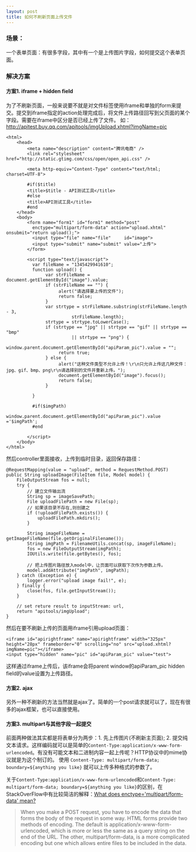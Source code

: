 ```yaml
---
layout: post
title: 如何不刷新页面上传文件
---
```



### 场景：

一个表单页面：有很多字段，其中有一个是上传图片字段，如何提交这个表单页面。

### 解决方案

#### 方案1. iframe + hidden field

为了不刷新页面，一般来说要不就是对文件标签使用iframe和单独的form来提交。提交到iframe指定的action处理完成后，将文件上传路径回写到父页面的某个字段。需要在iframe中区分是否已经上传了文件。
如：http://apitest.buy.qq.com/apitools/imgUpload.xhtml?imgName=pic

    <html>
        <head>
            <meta name="description" content="腾讯电商" />
            <link rel="stylesheet" href="http://static.gtimg.com/css/open/open_api.css" />
            
            <meta http-equiv="Content-Type" content="text/html; charset=UTF-8">
            
            #if($title)
            <title>$title - API测试工具</title>
            #else
            <title>API测试工具</title>
            #end
        </head>
        <body>
            <form name="form1" id="form1" method="post"
              enctype="multipart/form-data" action="upload.xhtml" onsubmit="return upload();">
              <input type="file" name="file"     id="image"> 
              <input type="submit" name="submit" value="上传">
            </form>
            
            <script type="text/javascript">
              var fileName = "1345429941610";
              function upload() {
                   var strFileName = document.getElementById("image").value;
                   if (strFileName == "") {
                        alert("请选择要上传的文件");
                        return false;
                   }
                   var strtype = strFileName.substring(strFileName.length - 3,
                             strFileName.length);
                   strtype = strtype.toLowerCase();
                   if (strtype == "jpg" || strtype == "gif" || strtype == "bmp"
                             || strtype == "png") {
                        window.parent.document.getElementById("apiParam_pic").value = "";
                        return true;
                   } else {
                        alert("这种文件类型不允许上传！\r\n只允许上传这几种文件：jpg、gif、bmp、png\r\n请选择别的文件并重新上传。");
                        document.getElementById("image").focus();
                        return false;
                   }
            
              }
            
              #if($imgPath)
                  window.parent.document.getElementById("apiParam_pic").value ='$imgPath';
              #end
            
            </script>
        </body>
    </html>


然后controller里面接收，上传到临时目录，返回保存路径：

    @RequestMapping(value = "upload", method = RequestMethod.POST)
    public String uploadImage(FileItem file, Model model) {
        FileOutputStream fos = null;
        try {
            // 建立文件输出流
            String sp = imageSavePath;
            File uploadFilePath = new File(sp);
            // 如果该目录不存在,则创建之
            if (!uploadFilePath.exists()) {
                uploadFilePath.mkdirs();
            }

            String imageFileName = getImageFileName(file.getOriginalFilename());
            String imgPath = FilenameUtils.concat(sp, imageFileName);
            fos = new FileOutputStream(imgPath);
            IOUtils.write(file.getBytes(), fos);

            // 把上传图片路径放入model中，让页面可以获取下次作为参数上传。
            model.addAttribute("imgPath", imgPath);
        } catch (Exception e) {
            logger.error("upload image fail!", e);
        } finally {
            close(fos, file.getInputStream());
        }

        // set reture result to inputStream: url,
        return "apitools/imgUpload";
    }   


然后在要不刷新上传的页面用iframe引用upload页面：

    <iframe id="apirightframe" name="apirightframe" width="325px" height="28px" frameborder="0" scrolling="no" src="upload.xhtml?imgName=pic"></iframe>
    <input type="hidden" name="pic" id="apiParam_pic" value="test">

这样通过iframe上传后，该iframe会将parent window的apiParam_pic hidden field的value设置为上传路径。


#### 方案2.  ajax

另外一种不刷新的方法当然就是ajax了。简单的一个post请求就可以了，现在有很多的ajax框架，也可以直接使用。

#### 方案3. multipart与其他字段一起提交

前面两种做法其实都是将表单分为两步：1. 先上传图片(不刷新主页面); 2. 提交纯文本请求。这样编码就可以是简单的`Content-Type:application/x-www-form-urlencoded`。有没有可能文本和二进制内容一起上传呢？HTTP协议中的mime协议就是为这个制订的。
使用 `Content-Type: multipart/form-data; boundary=${anything you like}` 就可以上传多种格式的参数了。

关于`Content-Type:application/x-www-form-urlencoded`和`Content-Type: multipart/form-data; boundary=${anything you like}`的区别，在StackOverFlow中有比较简洁的解释：[What does enctype='multipart/form-data' mean?](http://stackoverflow.com/questions/4526273/what-does-enctype-multipart-form-data-mean)

>When you make a POST request, you have to encode the data that forms the body of the request in some way.
>HTML forms provide two methods of encoding. The default is application/x-www-form-urlencoded, which is more or less the same as a query string on the end of the URL. The other, multipart/form-data, is a more complicated encoding but one which allows entire files to be included in the data.
